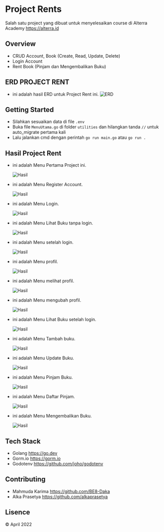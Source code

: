 # **Project Rents**

Salah satu project yang dibuat untuk menyelesaikan course di Alterra Academy https://alterra.id

## **Overview**

- CRUD Account, Book (Create, Read, Update, Delete)
- Login Account
- Rent Book (Pinjam dan Mengembalikan Buku)

## **ERD PROJECT RENT**

- ini adalah hasil ERD untuk Project Rent ini.
  ![ERD](./erd_project_rents.png)

## **Getting Started**

- Silahkan sesuaikan data di file `.env`
- Buka file `MenuUtama.go` di folder `utilities` dan hilangkan tanda `//` untuk auto_migrate pertama kali
- Lalu jalankan cmd dengan perintah `go run main.go` atau `go run .`

## **Hasil Project Rent**

- ini adalah Menu Pertama Project ini.

  ![Hasil](./hasil/menu_utama.PNG)

- ini adalah Menu Register Account.

  ![Hasil](./hasil/register.PNG)

- ini adalah Menu Login.

  ![Hasil](./hasil/login.PNG)

- ini adalah Menu Lihat Buku tanpa login.

  ![Hasil](./hasil/lihat_buku.PNG)

- ini adalah Menu setelah login.

  ![Hasil](./hasil/menu_setelah_login.PNG)

- ini adalah Menu profil.

  ![Hasil](./hasil/menu_profil.PNG)

- ini adalah Menu melihat profil.

  ![Hasil](./hasil/lihat_profil.PNG)

- ini adalah Menu mengubah profil.

  ![Hasil](./hasil/Update_profil.PNG)

- ini adalah Menu Lihat Buku setelah login.

  ![Hasil](./hasil/lihat_buku_login.PNG)

- ini adalah Menu Tambah buku.

  ![Hasil](./hasil/tambah_buku.PNG)

- ini adalah Menu Update Buku.

  ![Hasil](./hasil/update_buku.PNG)

- ini adalah Menu Pinjam Buku.

  ![Hasil](./hasil/pinjam_buku.PNG)

- ini adalah Menu Daftar Pinjam.

  ![Hasil](./hasil/daftar_pinjam.PNG)

- ini adalah Menu Mengembalikan Buku.

  ![Hasil](./hasil/return.PNG)

## **Tech Stack**

- Golang https://go.dev
- Gorm.io https://gorm.io
- Godotenv https://github.com/joho/godotenv

## **Contributing**

- Mahmuda Karima https://github.com/BE8-Daka
- Alka Prasetya https://github.com/alkaprasetya

## **Lisence**

© April 2022
